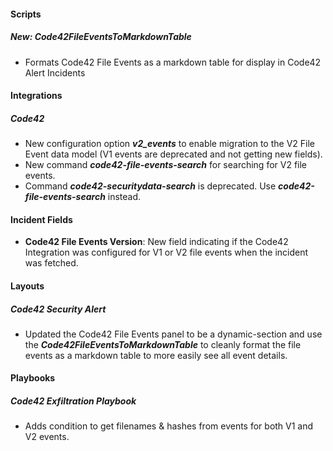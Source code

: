 
#### Scripts

##### New: Code42FileEventsToMarkdownTable

- Formats Code42 File Events as a markdown table for display in Code42 Alert Incidents


#### Integrations

##### Code42

- New configuration option ***v2_events*** to enable migration to the V2 File Event data model (V1 events are deprecated and not getting new fields).
- New command ***code42-file-events-search*** for searching for V2 file events.
- Command ***code42-securitydata-search*** is deprecated. Use ***code42-file-events-search*** instead.

#### Incident Fields
- **Code42 File Events Version**: New field indicating if the Code42 Integration was configured for V1 or V2 file events when the incident was fetched.

#### Layouts
##### Code42 Security Alert
- Updated the Code42 File Events panel to be a dynamic-section and use the ***Code42FileEventsToMarkdownTable*** to cleanly format the file events as a markdown table to more easily see all event details.


#### Playbooks

##### Code42 Exfiltration Playbook
- Adds condition to get filenames & hashes from events for both V1 and V2 events.
